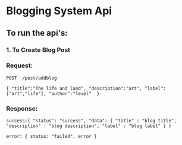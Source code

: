 # Blogging System Api

## To run the api's:

### 1. To Create Blog Post 

### Request:

`POST  /post/addblog`

`{
    "title":"The life and land",
    "description":"art",
    "label":["art","life"],
    "author":"level" 
}
`
### Response:


`success:{
    "status": "success",
    "data": {
            "title" : "blog title",
            "description" : "blog description",
            "label" : "blog label"
            }
}`


`error: { status: "failed", error }`

